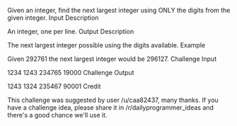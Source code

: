Given an integer, find the next largest integer using ONLY the digits from the given integer.
Input Description

An integer, one per line.
Output Description

The next largest integer possible using the digits available.
Example

Given 292761 the next largest integer would be 296127.
Challenge Input

1234
1243
234765
19000
Challenge Output

1243
1324
235467
90001
Credit

This challenge was suggested by user /u/caa82437, many thanks. If you have a challenge idea, please share it in /r/dailyprogrammer_ideas and there's a good chance we'll use it.
